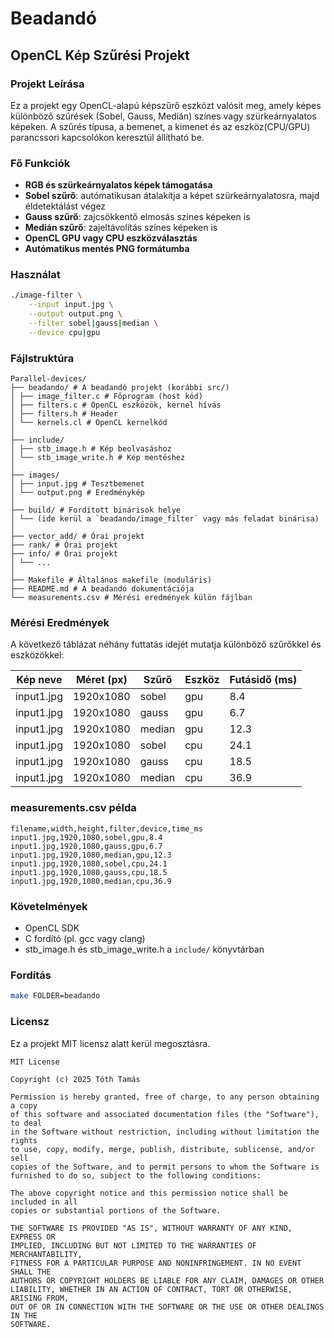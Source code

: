 # Beadandó

## OpenCL Kép Szűrési Projekt

### Projekt Leírása

Ez a projekt egy OpenCL-alapú képszűrő eszközt valósít meg, amely képes különböző szűrések (Sobel, Gauss, Medián) színes vagy szürkeárnyalatos képeken. A szűrés típusa, a bemenet, a kimenet és az eszköz(CPU/GPU) parancssori kapcsolókon keresztül állítható be.

### Fő Funkciók

- **RGB és szürkeárnyalatos képek támogatása**
- **Sobel szűrő**: autómatikusan átalakítja a képet szürkeárnyalatosra, majd éldetektálást végez
- **Gauss szűrő**: zajcsökkentő elmosás szines képeken is
- **Medián szűrő**: zajeltávolítás színes képeken is
- **OpenCL GPU vagy CPU eszközválasztás**
- **Autómatikus mentés PNG formátumba**

### Használat

```bash
./image-filter \
	--input input.jpg \
	--output output.png \
	--filter sobel|gauss|median \
	--device cpu|gpu
```

### Fájlstruktúra
```
Parallel-devices/
├── beadando/ # A beadandó projekt (korábbi src/)
│ ├── image_filter.c # Főprogram (host kód)
│ ├── filters.c # OpenCL eszközök, kernel hívás
│ ├── filters.h # Header
│ └── kernels.cl # OpenCL kernelkód
│
├── include/
│ ├── stb_image.h # Kép beolvasáshoz
│ └── stb_image_write.h # Kép mentéshez
│
├── images/
│ ├── input.jpg # Tesztbemenet
│ └── output.png # Eredménykép
│
├── build/ # Fordított binárisok helye
│ └── (ide kerül a `beadando/image_filter` vagy más feladat binárisa)
│
├── vector_add/ # Órai projekt
├── rank/ # Órai projekt
├── info/ # Órai projekt
│ └── ...
│
├── Makefile # Általános makefile (moduláris)
├── README.md # A beadandó dokumentációja
└── measurements.csv # Mérési eredmények külön fájlban
```

### Mérési Eredmények

A következő táblázat néhány futtatás idejét mutatja különböző szűrőkkel és eszközökkel:

| Kép neve   | Méret (px) | Szűrő  | Eszköz | Futásidő (ms) |
| ---------- | ---------- | ------ | ------ | ------------- |
| input1.jpg | 1920x1080  | sobel  | gpu    | 8.4           |
| input1.jpg | 1920x1080  | gauss  | gpu    | 6.7           |
| input1.jpg | 1920x1080  | median | gpu    | 12.3          |
| input1.jpg | 1920x1080  | sobel  | cpu    | 24.1          |
| input1.jpg | 1920x1080  | gauss  | cpu    | 18.5          |
| input1.jpg | 1920x1080  | median | cpu    | 36.9          |

### measurements.csv példa

```
filename,width,height,filter,device,time_ms
input1.jpg,1920,1080,sobel,gpu,8.4
input1.jpg,1920,1080,gauss,gpu,6.7
input1.jpg,1920,1080,median,gpu,12.3
input1.jpg,1920,1080,sobel,cpu,24.1
input1.jpg,1920,1080,gauss,cpu,18.5
input1.jpg,1920,1080,median,cpu,36.9
```

### Követelmények

- OpenCL SDK
- C fordító (pl. gcc vagy clang)
- stb_image.h és stb_image_write.h a `include/` könyvtárban

### Fordítás

```bash
make FOLDER=beadando
```

### Licensz

Ez a projekt MIT licensz alatt kerül megosztásra.

```text
MIT License

Copyright (c) 2025 Tóth Tamás

Permission is hereby granted, free of charge, to any person obtaining a copy
of this software and associated documentation files (the "Software"), to deal
in the Software without restriction, including without limitation the rights
to use, copy, modify, merge, publish, distribute, sublicense, and/or sell
copies of the Software, and to permit persons to whom the Software is
furnished to do so, subject to the following conditions:

The above copyright notice and this permission notice shall be included in all
copies or substantial portions of the Software.

THE SOFTWARE IS PROVIDED "AS IS", WITHOUT WARRANTY OF ANY KIND, EXPRESS OR
IMPLIED, INCLUDING BUT NOT LIMITED TO THE WARRANTIES OF MERCHANTABILITY,
FITNESS FOR A PARTICULAR PURPOSE AND NONINFRINGEMENT. IN NO EVENT SHALL THE
AUTHORS OR COPYRIGHT HOLDERS BE LIABLE FOR ANY CLAIM, DAMAGES OR OTHER
LIABILITY, WHETHER IN AN ACTION OF CONTRACT, TORT OR OTHERWISE, ARISING FROM,
OUT OF OR IN CONNECTION WITH THE SOFTWARE OR THE USE OR OTHER DEALINGS IN THE
SOFTWARE.
```
